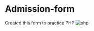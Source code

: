 # Admission-form
Created this form to practice PHP
![php](https://user-images.githubusercontent.com/84571604/126884912-1931d94f-b9e5-4f04-98ba-55370a0150da.jpg)
